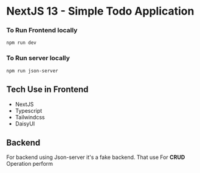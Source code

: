 # NextJS 13 - Simple Todo Application

### To Run Frontend locally
```npm run dev```

### To Run server locally
```npm run json-server```

## Tech Use in Frontend
- NextJS
- Typescript
- Tailwindcss
- DaisyUI

## Backend
For backend using Json-server it's a fake backend.
That use For **CRUD** Operation perform

